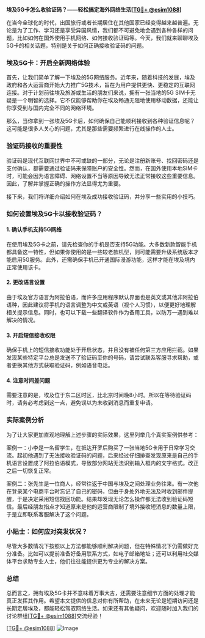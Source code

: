 **埃及5G卡怎么收验证码？——轻松搞定海外网络生活[[TG💪+ @esim1088](https://t.me/s/esim1088)]**

在当今全球化的时代，出国旅行或者长期居住在其他国家已经变得越来越普遍。无论是为了工作、学习还是享受异国风情，我们都不可避免地会遇到各种各样的问题，比如如何在国外使用手机网络、如何接收验证码等。今天，我们就来聊聊埃及5G卡的相关话题，特别是关于如何正确接收验证码的问题。

### 埃及5G卡：开启全新网络体验

首先，让我们简单了解一下埃及的5G网络服务。近年来，随着科技的发展，埃及政府和各大运营商开始大力推广5G技术，旨在为用户提供更快、更稳定的互联网连接。对于计划前往埃及旅游或生活的朋友们来说，拥有一张当地的5G SIM卡无疑是一个明智的选择。它不仅能够帮助你在埃及畅通无阻地使用移动数据，还能让你享受到与国内完全不同的网络环境。

那么，当你拿到一张埃及5G卡后，如何确保自己能顺利接收到各种验证信息呢？这可能是很多人关心的问题，尤其是那些需要频繁进行在线操作的人士。

### 验证码接收的重要性

验证码是现代互联网世界中不可或缺的一部分，无论是注册新账号、找回密码还是支付确认，都需要通过验证码来保障账户的安全性。然而，在国外使用本地SIM卡时，可能会因为语言障碍、网络设置不当等原因导致无法正常接收这些重要信息。因此，了解并掌握正确的操作方法显得尤为重要。

接下来，我们将详细介绍如何在埃及成功接收验证码，并分享一些实用的小技巧。

### 如何设置埃及5G卡以接收验证码？

#### 1. 确认手机支持5G网络

在使用埃及5G卡之前，请先检查你的手机是否支持5G功能。大多数新款智能手机都具备这一特性，但如果你使用的是一些较老款机型，则可能需要升级系统版本才能启用5G服务。此外，还需确保手机已开通国际漫游功能，这样才能在埃及境内正常使用该卡。

#### 2. 更改语言设置

由于埃及官方语言为阿拉伯语，而许多应用程序默认界面也是英文或其他非阿拉伯语种，因此建议将手机的语言调整为中文或英语（视个人习惯），以便更好地理解相关提示信息。同时，也可以下载一些翻译软件作为备用工具，以防万一遇到难以解决的情况。

#### 3. 开启短信接收权限

确保手机上的短信接收功能处于开启状态，并且没有被任何第三方应用拦截。如果发现某些特定平台总是发送不了验证码至你的号码，请尝试联系客服寻求帮助，或者更换其他方式获取验证码，例如语音电话。

#### 4. 注意时间差问题

需要注意的是，埃及位于东二区时区，比北京时间晚8小时。所以在等待验证码时，请务必考虑到这一点，避免误以为未收到消息而重复申请。

### 实际案例分析

为了让大家更加直观地理解上述步骤的实际效果，这里列举几个真实案例供参考：

案例一：小李是一名留学生，在抵达开罗后购买了一张当地5G卡用于日常学习交流。起初他遇到了无法接收验证码的问题，后来经过仔细排查发现原来是自己的手机语言设置成了阿拉伯语模式，导致部分网站无法识别输入框内的文字格式。改正之后一切恢复正常。

案例二：张先生是一位商人，经常往返于中国与埃及之间处理业务往来。有一次他在登录某个电商平台时忘记了自己的密码，但由于身处外地无法及时收到邮件提醒，于是决定采用短信找回功能。结果却发现无论怎么操作都无法收到验证码短信。最后经朋友指点才知道原来是他的运营商限制了境外接收短消息的数量上限，于是立即联系客服解决了这个问题。

### 小贴士：如何应对突发状况？

尽管大多数情况下按照以上方法都能够顺利解决问题，但在特殊情况下仍需做好充分准备。比如可以提前准备好备用联系方式，如电子邮箱地址；还可以利用社交媒体平台求助专业人士，他们往往能提供更为专业的解决方案。

### 总结

总而言之，拥有埃及5G卡并不意味着万事大吉，还需要注意细节方面的处理才能真正发挥其作用。希望本文提供的信息对你有所帮助，在未来无论是短期访问还是长期定居埃及，都能轻松驾驭网络生活。如果还有其他疑问，欢迎随时加入我们的讨论群组[[TG💪+ @esim1088](https://t.me/s/esim1088)]交流经验！

[[TG💪+ @esim1088](https://t.me/s/esim1088)] ![Image](https://i.postimg.cc/4NQfJmqS/Snipaste-2025-05-13-00-14-12.png)